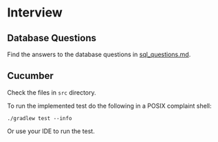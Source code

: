 # Interview

## Database Questions

Find the answers to the database questions in [sql_questions.md](sql_questions.md).

## Cucumber

Check the files in `src` directory.

To run the implemented test do the following in a POSIX complaint shell:

```shell
./gradlew test --info
```

Or use your IDE to run the test.
